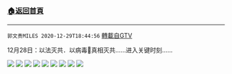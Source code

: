 ﻿###  [:house:返回首頁](https://github.com/ourhimalayas/txt)
---

`郭文贵MILES 2020-12-29T18:44:56` [轉載自GTV](https://gtv.org/web/#/UserInfo/5e596957357cc612d35a8044)

12月28日：以法灭共．以病毒🦠真相灭共……进入关键时刻……

![](https://filegroup.gtv.org/cdn-cgi/image/width=600/https://filegroup.gtv.org/group5/web/20201229/18/44/0/eda0468b7fa99e096b237f48a8d27d5d.jpg)
![](https://filegroup.gtv.org/cdn-cgi/image/width=600/https://filegroup.gtv.org/group5/web/20201229/18/44/0/cafe0bd8c2e0ad944841da28bae961ea.jpg)
![](https://filegroup.gtv.org/cdn-cgi/image/width=600/https://filegroup.gtv.org/group5/web/20201229/18/44/0/4cf645a741d95c27bd0c8f148c145ae2.jpg)
![](https://filegroup.gtv.org/cdn-cgi/image/width=600/https://filegroup.gtv.org/group5/web/20201229/18/44/0/8d1b0115fd3b2151b694dbd92e35fd0d.jpg)
![](https://filegroup.gtv.org/cdn-cgi/image/width=600/https://filegroup.gtv.org/group5/web/20201229/18/44/0/a25d2dd87c18e1cbe04ea88fe6beb39b.jpg)
![](https://filegroup.gtv.org/cdn-cgi/image/width=600/https://filegroup.gtv.org/group5/web/20201229/18/44/0/3c3c2e2c028aca024bbff4b401692d66.jpg)
![](https://filegroup.gtv.org/cdn-cgi/image/width=600/https://filegroup.gtv.org/group5/web/20201229/18/44/0/67635886ceebc3830f5a431984ef5597.jpg)
![](https://filegroup.gtv.org/cdn-cgi/image/width=600/https://filegroup.gtv.org/group5/web/20201229/18/44/0/8384ca47938d58268456940c8a45ced5.jpg)
![](https://filegroup.gtv.org/cdn-cgi/image/width=600/https://filegroup.gtv.org/group5/web/20201229/18/44/0/263258bf69c5e726d92cf4960991366e.jpg)
